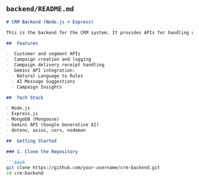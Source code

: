 

## `backend/README.md`

```markdown
# CRM Backend (Node.js + Express)

This is the backend for the CRM system. It provides APIs for handling users, segments, campaigns, delivery logs, and integrates with the **Gemini AI API** for advanced AI-powered features.

##  Features

-  Customer and segment APIs
-  Campaign creation and logging
-  Campaign delivery receipt handling
-  Gemini API integration:
  - Natural Language to Rules
  - AI Message Suggestions
  - Campaign Insights

##  Tech Stack

- Node.js
- Express.js
- MongoDB (Mongoose)
- Gemini API (Google Generative AI)
- dotenv, axios, cors, nodemon

##  Getting Started

### 1. Clone the Repository

```bash
git clone https://github.com/your-username/crm-backend.git
cd crm-backend
